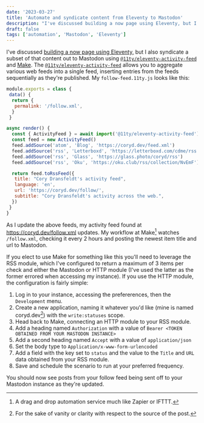 ```yaml
---
date: '2023-03-27'
title: 'Automate and syndicate content from Eleventy to Mastodon'
description: "I've discussed building a now page using Eleventy, but I also syndicate a subset of that content out to Mastodon using @11ty/eleventy-activity-feed and Make."
draft: false
tags: ['automation', 'Mastodon', 'Eleventy']
---
```


I've discussed [building a now page using Eleventy,](/posts/2023/building-my-now-page-using-eleventy/) but I also syndicate a subset of that content out to Mastodon using [`@11ty/eleventy-activity-feed`](https://www.npmjs.com/package/@11ty/eleventy-activity-feed) and [Make](https://make.com/en/).<!-- excerpt --> The [`@11ty/eleventy-activity-feed`](https://www.npmjs.com/package/@11ty/eleventy-activity-feed) allows you to aggregate various web feeds into a single feed, inserting entries from the feeds sequentially as they're published. My `follow-feed.11ty.js`  looks like this:

```javascript
module.exports = class {
 data() {
  return {
   permalink: '/follow.xml',
  }
 }

async render() {
  const { ActivityFeed } = await import('@11ty/eleventy-activity-feed')
  const feed = new ActivityFeed()
  feed.addSource('atom', 'Blog', 'https://coryd.dev/feed.xml')
  feed.addSource('rss', 'Letterboxd', 'https://letterboxd.com/cdme/rss')
  feed.addSource('rss', 'Glass', 'https://glass.photo/coryd/rss')
  feed.addSource('rss', 'Oku', 'https://oku.club/rss/collection/NvEmF')

  return feed.toRssFeed({
   title: "Cory Dransfeldt's activity feed",
   language: 'en',
   url: 'https://coryd.dev/follow/',
   subtitle: "Cory Dransfeldt's activity across the web.",
  })
 }
}
```

As I update the above feeds, my activity feed found at <https://coryd.dev/follow.xml> updates. My workflow at Make[^1] watches `/follow.xml`, checking it every 2 hours and posting the newest item title and url to Mastodon.

If you elect to use Make for something like this you'll need to leverage the RSS module, which I've configured to return a maximum of 3 items per check and either the Mastodon or HTTP module (I've used the latter as the former errored when accessing my instance). If you use the HTTP module, the configuration is fairly simple:

1. Log in to your instance, accessing the prefererences, then the `Development` menu.
2. Create a new application, naming it whatever you'd like (mine is named coryd.dev[^2]) with the `write:statuses` scope.
3. Head back to Make, connecting an HTTP module to your RSS module.
4. Add a heading named `Authorization` with a value of `Bearer <TOKEN OBTAINED FROM YOUR MASTODON INSTANCE>`
5. Add a second heading named `Accept` with a value of `application/json`
6. Set the body type to `Application/x-www-form-urlencoded`
7. Add a field with the key set to `status` and the value to the `Title` and `URL` data obtained from your RSS module.
8. Save and schedule the scenario to run at your preferred frequency.

You should now see posts from your follow feed being sent off to your Mastodon instance as they're updated.

[^1]: A drag and drop automation service much like Zapier or IFTTT.
[^2]: For the sake of vanity or clarity with respect to the source of the post.
